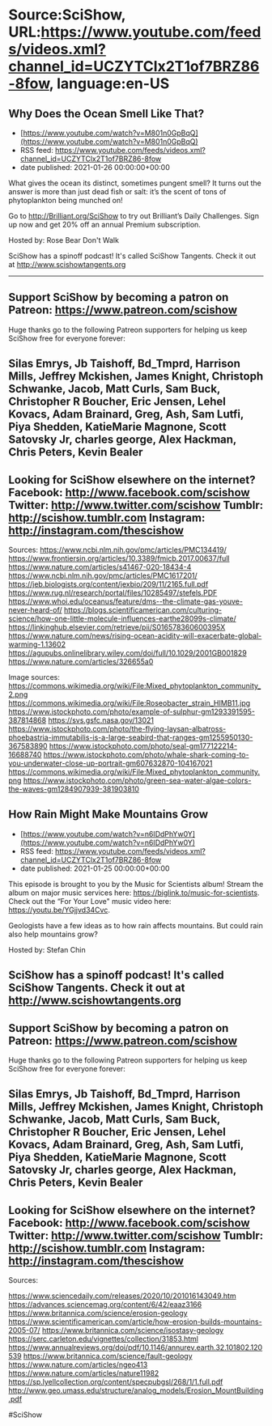 # Source:SciShow, URL:https://www.youtube.com/feeds/videos.xml?channel_id=UCZYTClx2T1of7BRZ86-8fow, language:en-US

## Why Does the Ocean Smell Like That?
 - [https://www.youtube.com/watch?v=M801n0GpBqQ](https://www.youtube.com/watch?v=M801n0GpBqQ)
 - RSS feed: https://www.youtube.com/feeds/videos.xml?channel_id=UCZYTClx2T1of7BRZ86-8fow
 - date published: 2021-01-26 00:00:00+00:00

What gives the ocean its distinct, sometimes pungent smell?  It turns out the answer is more than just dead fish or salt: it’s the scent of tons of phytoplankton being munched on!

Go to http://Brilliant.org/SciShow to try out Brilliant’s Daily Challenges. Sign up now and get 20% off an annual Premium subscription.

Hosted by: Rose Bear Don't Walk

SciShow has a spinoff podcast! It's called SciShow Tangents. Check it out at http://www.scishowtangents.org

----------
Support SciShow by becoming a patron on Patreon: https://www.patreon.com/scishow
----------
Huge thanks go to the following Patreon supporters for helping us keep SciShow free for everyone forever:

Silas Emrys, Jb Taishoff, Bd_Tmprd, Harrison Mills, Jeffrey Mckishen, James Knight, Christoph Schwanke, Jacob, Matt Curls, Sam Buck, Christopher R Boucher, Eric Jensen, Lehel Kovacs, Adam Brainard, Greg, Ash, Sam Lutfi, Piya Shedden, KatieMarie Magnone, Scott Satovsky Jr, charles george, Alex Hackman, Chris Peters, Kevin Bealer
----------
Looking for SciShow elsewhere on the internet?
Facebook: http://www.facebook.com/scishow
Twitter: http://www.twitter.com/scishow
Tumblr: http://scishow.tumblr.com
Instagram: http://instagram.com/thescishow
----------
Sources:
https://www.ncbi.nlm.nih.gov/pmc/articles/PMC134419/
https://www.frontiersin.org/articles/10.3389/fmicb.2017.00637/full
https://www.nature.com/articles/s41467-020-18434-4
https://www.ncbi.nlm.nih.gov/pmc/articles/PMC1617201/
https://jeb.biologists.org/content/jexbio/209/11/2165.full.pdf
https://www.rug.nl/research/portal/files/10285497/stefels.PDF
https://www.whoi.edu/oceanus/feature/dms--the-climate-gas-youve-never-heard-of/
https://blogs.scientificamerican.com/culturing-science/how-one-little-molecule-influences-earthe28099s-climate/
https://linkinghub.elsevier.com/retrieve/pii/S016578360600395X
https://www.nature.com/news/rising-ocean-acidity-will-exacerbate-global-warming-1.13602
https://agupubs.onlinelibrary.wiley.com/doi/full/10.1029/2001GB001829
https://www.nature.com/articles/326655a0

Image sources:
https://commons.wikimedia.org/wiki/File:Mixed_phytoplankton_community_2.png
https://commons.wikimedia.org/wiki/File:Roseobacter_strain_HIMB11.jpg
https://www.istockphoto.com/photo/example-of-sulphur-gm1293391595-387814868
https://svs.gsfc.nasa.gov/13021
https://www.istockphoto.com/photo/the-flying-laysan-albatross-phoebastria-immutabilis-is-a-large-seabird-that-ranges-gm1255950130-367583890
https://www.istockphoto.com/photo/seal-gm177122214-16688740
https://www.istockphoto.com/photo/whale-shark-coming-to-you-underwater-close-up-portrait-gm607632870-104167021
https://commons.wikimedia.org/wiki/File:Mixed_phytoplankton_community.png
https://www.istockphoto.com/photo/green-sea-water-algae-colors-the-waves-gm1284907939-381903810

## How Rain Might Make Mountains Grow
 - [https://www.youtube.com/watch?v=n6IDdPhYw0Y](https://www.youtube.com/watch?v=n6IDdPhYw0Y)
 - RSS feed: https://www.youtube.com/feeds/videos.xml?channel_id=UCZYTClx2T1of7BRZ86-8fow
 - date published: 2021-01-25 00:00:00+00:00

This episode is brought to you by the Music for Scientists album! Stream the album on major music services here: https://biglink.to/music-for-scientists. Check out the “For Your Love" music video here: https://youtu.be/YGjjvd34Cvc. 
 


Geologists have a few ideas as to how rain affects mountains. But could rain also help mountains grow?

Hosted by: Stefan Chin

SciShow has a spinoff podcast! It's called SciShow Tangents. Check it out at http://www.scishowtangents.org
----------
Support SciShow by becoming a patron on Patreon: https://www.patreon.com/scishow
----------
Huge thanks go to the following Patreon supporters for helping us keep SciShow free for everyone forever:

Silas Emrys, Jb Taishoff, Bd_Tmprd, Harrison Mills, Jeffrey Mckishen, James Knight, Christoph Schwanke, Jacob, Matt Curls, Sam Buck, Christopher R Boucher, Eric Jensen, Lehel Kovacs, Adam Brainard, Greg, Ash, Sam Lutfi, Piya Shedden, KatieMarie Magnone, Scott Satovsky Jr, charles george, Alex Hackman, Chris Peters, Kevin Bealer
----------
Looking for SciShow elsewhere on the internet?
Facebook: http://www.facebook.com/scishow
Twitter: http://www.twitter.com/scishow
Tumblr: http://scishow.tumblr.com
Instagram: http://instagram.com/thescishow
----------
Sources:

https://www.sciencedaily.com/releases/2020/10/201016143049.htm 
https://advances.sciencemag.org/content/6/42/eaaz3166 
https://www.britannica.com/science/erosion-geology 
https://www.scientificamerican.com/article/how-erosion-builds-mountains-2005-07/ 
https://www.britannica.com/science/isostasy-geology 
https://serc.carleton.edu/vignettes/collection/31853.html 
https://www.annualreviews.org/doi/pdf/10.1146/annurev.earth.32.101802.120539 
https://www.britannica.com/science/fault-geology 
https://www.nature.com/articles/ngeo413 
https://www.nature.com/articles/nature11982 
https://sp.lyellcollection.org/content/specpubgsl/268/1/1.full.pdf 
http://www.geo.umass.edu/structure/analog_models/Erosion_MountBuilding.pdf

#SciShow

